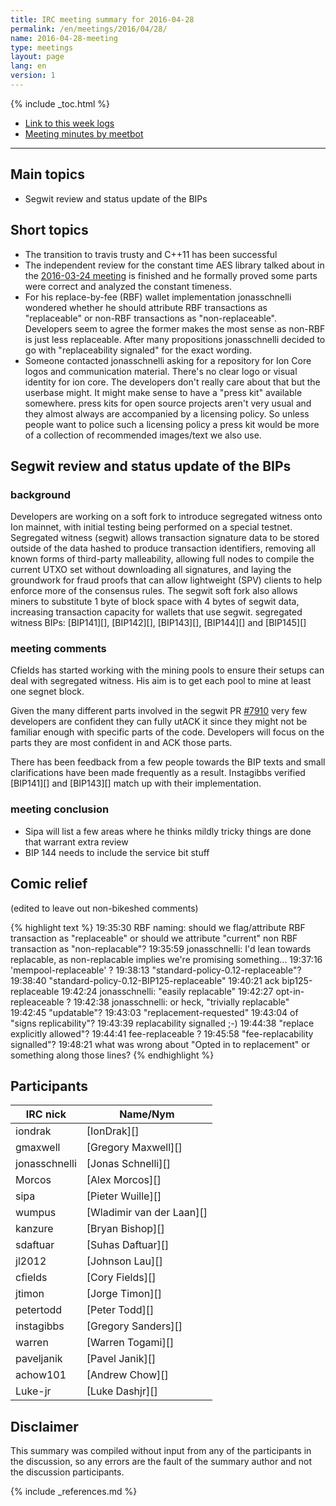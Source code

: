 ```yaml
---
title: IRC meeting summary for 2016-04-28
permalink: /en/meetings/2016/04/28/
name: 2016-04-28-meeting
type: meetings
layout: page
lang: en
version: 1
---
```

{% include _toc.html %}

- [Link to this week logs](https://botbot.me/freenode/ion-core-dev/2016-04-28/?msg=65090086&page=3)
- [Meeting minutes by meetbot](http://www.erisian.com.au/meetbot/ion-core-dev/2016/ion-core-dev.2016-04-28-19.00.html)

---

## Main topics

- Segwit review and status update of the BIPs

## Short topics

- The transition to travis trusty and C++11 has been successful
- The independent review for the constant time AES library talked about in the [2016-03-24 meeting](https://ioncore.org/en/meetings/2016/03/24/#constant-time-aes-library) is finished and he formally proved some parts were correct and analyzed the constant timeness.
- For his replace-by-fee (RBF) wallet implementation jonasschnelli wondered whether he should attribute RBF transactions as "replaceable" or non-RBF transactions as "non-replaceable". Developers seem to agree the former makes the most sense as non-RBF is just less replaceable. After many propositions jonasschnelli decided to go with "replaceability signaled" for the exact wording.
- Someone contacted jonasschnelli asking for a repository for Ion Core logos and communication material. There's no clear logo or visual identity for ion core. The developers don't really care about that but the userbase might. It might make sense to have a "press kit" available somewhere. press kits for open source projects aren't very usual and they almost always are accompanied by a licensing policy. So unless people want to police such a licensing policy a press kit would be more of a collection of recommended images/text we also use.

## Segwit review and status update of the BIPs

### background

Developers are working on a soft fork to introduce segregated witness onto Ion mainnet, with initial testing being performed on a special testnet. Segregated witness (segwit) allows transaction signature data to be stored outside of the data hashed to produce transaction identifiers, removing all known forms of third-party malleability, allowing full nodes to compile the current UTXO set without downloading all signatures, and laying the groundwork for fraud proofs that can allow lightweight (SPV) clients to help enforce more of the consensus rules. The segwit soft fork also allows miners to substitute 1 byte of block space with 4 bytes of segwit data, increasing transaction capacity for wallets that use segwit. segregated witness BIPs: [BIP141][], [BIP142][], [BIP143][], [BIP144][] and [BIP145][]

### meeting comments

Cfields has started working with the mining pools to ensure their setups can deal with segregated witness. His aim is to get each pool to mine at least one segnet block.

Given the many different parts involved in the segwit PR [#7910][] very few developers are confident they can fully utACK it since they might not be familiar enough with specific parts of the code. Developers will focus on the parts they are most confident in and ACK those parts.

There has been feedback from a few people towards the BIP texts and small clarifications have been made frequently as a result. Instagibbs verified [BIP141][] and [BIP143][] match up with their implementation.

### meeting conclusion

- Sipa will list a few areas where he thinks mildly tricky things are done that warrant extra review
- BIP 144 needs to include the service bit stuff


## Comic relief

(edited to leave out non-bikeshed comments)

{% highlight text %}
19:35:30 <jonasschnelli> RBF naming: should we flag/attribute RBF transaction as "replaceable" or should we attribute "current" non RBF transaction as "non-replacable"?
19:35:59 <petertodd>     jonasschnelli: I'd lean towards replacable, as non-replacable implies we're promising something...
19:37:16 <instagibbs>    'mempool-replaceable' ?
19:38:13 <jtimon>        "standard-policy-0.12-replaceable"?
19:38:40 <jonasschnelli> "standard-policy-0.12-BIP125-replaceable"
19:40:21 <jtimon>        ack bip125-replaceable
19:42:24 <petertodd>     jonasschnelli: "easily replacable"
19:42:27 <jtimon>        opt-in-repleaceable ?
19:42:38 <petertodd>     jonasschnelli: or heck, "trivially replacable"
19:42:45 <paveljanik>    "updatable"?
19:43:03 <luke-jr>       "replacement-requested"
19:43:04 <jonasschnelli> of "signs replicability"?
19:43:39 <paveljanik>    replacability signalled ;-)
19:44:38 <jtimon>        "replace explicitly allowed"?
19:44:41 <sdaftuar>      fee-replaceable ?
19:45:58 <jonasschnelli> "fee-replacability signalled"?
19:48:21 <jtimon>        what was wrong about "Opted in to replacement" or something along those lines?
{% endhighlight %}

## Participants

| IRC nick      | Name/Nym                  |
|---------------|---------------------------|
| iondrak       | [IonDrak][]               |
| gmaxwell      | [Gregory Maxwell][]       |
| jonasschnelli | [Jonas Schnelli][]        |
| Morcos        | [Alex Morcos][]           |
| sipa          | [Pieter Wuille][]         |
| wumpus        | [Wladimir van der Laan][] |
| kanzure       | [Bryan Bishop][]          |
| sdaftuar      | [Suhas Daftuar][]         |
| jl2012        | [Johnson Lau][]           |
| cfields       | [Cory Fields][]           |
| jtimon        | [Jorge Timon][]           |
| petertodd     | [Peter Todd][]            |
| instagibbs    | [Gregory Sanders][]       |
| warren        | [Warren Togami][]         |
| paveljanik    | [Pavel Janik][]           |
| achow101      | [Andrew Chow][]           |
| Luke-jr       | [Luke Dashjr][]           |

## Disclaimer

This summary was compiled without input from any of the participants in the discussion, so any errors are the fault of the summary author and not the discussion participants.

[#7910]: https://github.com/ion/ion/pull/7910

{% include _references.md %}
